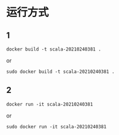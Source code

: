 # 运行方式

## 1

    docker build -t scala-20210240381 .
or

    sudo docker build -t scala-20210240381 .
    
## 2

    docker run -it scala-20210240381

or

    sudo docker run -it scala-20210240381
